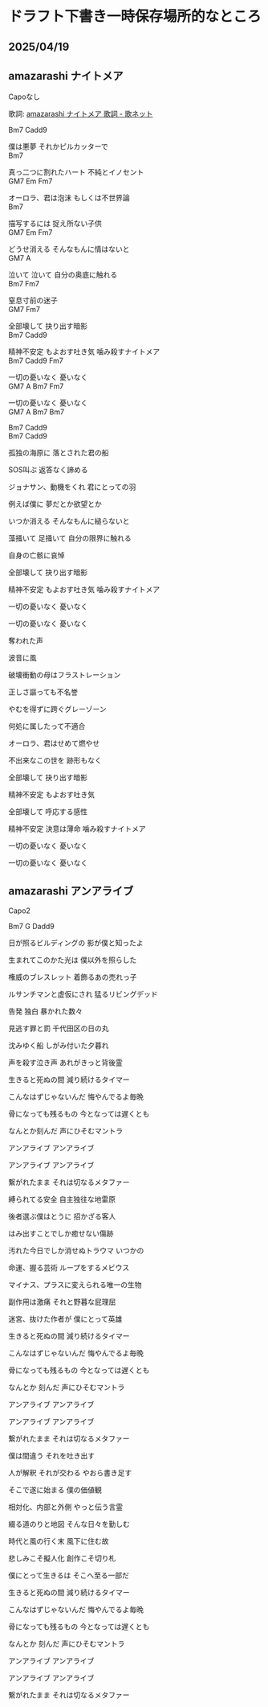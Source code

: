 # ドラフト下書き一時保存場所的なところ

## 2025/04/19

## amazarashi ナイトメア

Capoなし

歌詞: [amazarashi ナイトメア 歌詞 - 歌ネット](https://www.uta-net.com/song/371132/)

Bm7 Cadd9

僕は悪夢 それかピルカッターで  
Bm7

真っ二つに割れたハート 不純とイノセント  
GM7 Em Fm7

オーロラ、君は泡沫 もしくは不世界論  
Bm7

描写するには 捉え所ない子供  
GM7 Em Fm7

どうせ消える そんなもんに情はないと  
GM7 A

泣いて 泣いて 自分の奥底に触れる  
Bm7 Fm7

窒息寸前の迷子  
GM7 Fm7
  

全部壊して 抉り出す暗影  
Bm7 Cadd9

精神不安定 もよおす吐き気 噛み殺すナイトメア  
Bm7 Cadd9 Fm7

一切の憂いなく 憂いなく  
GM7 A Bm7 Fm7

一切の憂いなく 憂いなく  
GM7 A Bm7 Bm7

Bm7 Cadd9  
Bm7 Cadd9

孤独の海原に 落とされた君の船  

SOS叫ぶ 返答なく諦める  

ジョナサン、動機をくれ 君にとっての羽  

例えば僕に 夢だとか欲望とか  

  

いつか消える そんなもんに縋らないと  

藻掻いて 足掻いて 自分の限界に触れる  

自身の亡骸に哀悼  

  

全部壊して 抉り出す暗影  

精神不安定 もよおす吐き気 噛み殺すナイトメア  

一切の憂いなく 憂いなく  

一切の憂いなく 憂いなく  

  

奪われた声  

波音に風  

  

破壊衝動の母はフラストレーション  

正しさ謳っても不名誉  

やむを得ずに跨ぐグレーゾーン  

何処に属したって不適合  

オーロラ、君はせめて燃やせ  

不出来なこの世を 跡形もなく  

  

全部壊して 抉り出す暗影  

精神不安定 もよおす吐き気  

全部壊して 呼応する感性  

精神不安定 決意は薄命 噛み殺すナイトメア  

  

一切の憂いなく 憂いなく  

一切の憂いなく 憂いなく

## amazarashi アンアライブ

Capo2

Bm7 G Dadd9

日が照るビルディングの 影が僕と知ったよ  

生まれてこのかた光は 僕以外を照らした  

権威のブレスレット 着飾るあの売れっ子  

ルサンチマンと虚仮にされ 猛るリビングデッド  

告発 独白 暴かれた数々  

見逃す罪と罰 千代田区の日の丸  

沈みゆく船 しがみ付いた夕暮れ  

声を殺す泣き声 あれがきっと背後霊  

  

生きると死ぬの間 減り続けるタイマー  

こんなはずじゃないんだ 悔やんでるよ毎晩  

骨になっても残るもの 今となっては遅くとも  

なんとか刻んだ 声にひそむマントラ  

アンアライブ アンアライブ  

アンアライブ アンアライブ  

繋がれたまま それは切なるメタファー  

  

縛られてる安全 自主独往な地雷原  

後者選ぶ僕はとうに 招かざる客人  

はみ出すことでしか癒せない傷跡  

汚れた今日でしか消せぬトラウマ いつかの  

命運、握る芸術 ループをするメビウス  

マイナス、プラスに変えられる唯一の生物  

副作用は激痛 それと野暮な屁理屈  

迷宮、抜けた作者が 僕にとって英雄  

  

生きると死ぬの間 減り続けるタイマー  

こんなはずじゃないんだ 悔やんでるよ毎晩  

骨になっても残るもの 今となっては遅くとも  

なんとか 刻んだ 声にひそむマントラ  

アンアライブ アンアライブ  

アンアライブ アンアライブ  

繋がれたまま それは切なるメタファー  

  

僕は間違う それを吐き出す  

人が解釈 それが交わる やおら書き足す  

そこで遂に始まる 僕の価値観  

相対化、内部と外側 やっと伝う言霊  

綴る道のりと地図 そんな日々を勤しむ  

時代と風の行く末 風下に住む故  

悲しみこそ擬人化 創作こそ切り札  

僕にとって生きるは そこへ至る一部だ  

  

生きると死ぬの間 減り続けるタイマー  

こんなはずじゃないんだ 悔やんでるよ毎晩  

骨になっても残るもの 今となっては遅くとも  

なんとか 刻んだ 声にひそむマントラ  

アンアライブ アンアライブ  

アンアライブ アンアライブ  

繋がれたまま それは切なるメタファー
